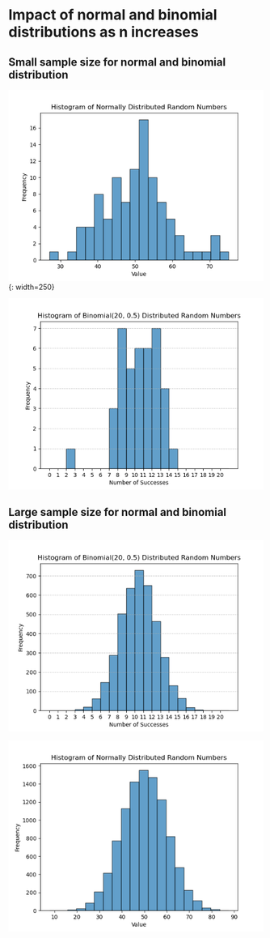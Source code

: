 # Impact of normal and binomial distributions as n increases

## Small sample size for normal and binomial distribution
![](normal_small_sample.png){: width=250}

![](binomial_small_sample.png)

## Large sample size for normal and binomial distribution
![](binomial_large_sample.png)

![](normal_large_sample.png)
